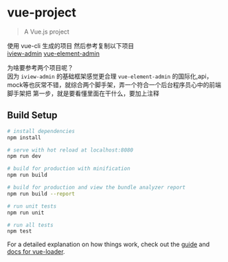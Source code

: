 # vue-project

> A Vue.js project

使用 vue-cli 生成的项目 
然后参考复制以下项目  
[iview-admin](https://github.com/iview/iview-admin)
[vue-element-admin](https://github.com/PanJiaChen/vue-element-admin)

为啥要参考两个项目呢？  
因为 `iview-admin` 的基础框架感觉更合理 
`vue-element-admin` 的国际化,api，mock等也灰常不错，就综合两个脚手架，弄一个符合一个后台程序员心中的前端脚手架把
第一步，就是要看懂里面在干什么，要加上注释  

## Build Setup

``` bash
# install dependencies
npm install

# serve with hot reload at localhost:8080
npm run dev

# build for production with minification
npm run build

# build for production and view the bundle analyzer report
npm run build --report

# run unit tests
npm run unit

# run all tests
npm test
```

For a detailed explanation on how things work, check out the [guide](http://vuejs-templates.github.io/webpack/) and [docs for vue-loader](http://vuejs.github.io/vue-loader).
